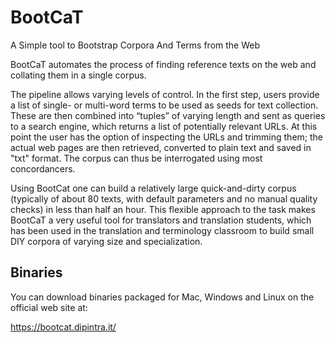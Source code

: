 # BootCaT
A Simple tool to Bootstrap Corpora And Terms from the Web

BootCaT automates the process of finding reference texts on the web and collating them in a single corpus.

The pipeline allows varying levels of control. In the first step, users provide a list of single- or multi-word terms to be used as seeds for text collection. These are then combined into “tuples” of varying length and sent as queries to a search engine, which returns a list of potentially relevant URLs. At this point the user has the option of inspecting the URLs and trimming them; the actual web pages are then retrieved, converted to plain text and saved in "txt" format. The corpus can thus be interrogated using most concordancers.

Using BootCat one can build a relatively large quick-and-dirty corpus (typically of about 80 texts, with default parameters and no manual quality checks) in less than half an hour. This flexible approach to the task makes BootCaT a very useful tool for translators and translation students, which has been used in the translation and terminology classroom to build small DIY corpora of varying size and specialization.

## Binaries

You can download binaries packaged for Mac, Windows and Linux on the official web site at:

https://bootcat.dipintra.it/

